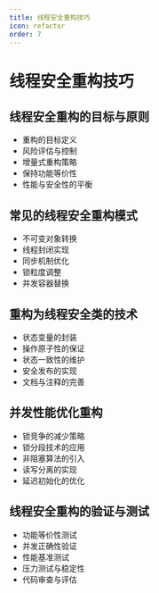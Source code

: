 ```yaml
---
title: 线程安全重构技巧
icon: refactor
order: 7
---
```


# 线程安全重构技巧

## 线程安全重构的目标与原则

- 重构的目标定义
- 风险评估与控制
- 增量式重构策略
- 保持功能等价性
- 性能与安全性的平衡

## 常见的线程安全重构模式

- 不可变对象转换
- 线程封闭实现
- 同步机制优化
- 锁粒度调整
- 并发容器替换

## 重构为线程安全类的技术

- 状态变量的封装
- 操作原子性的保证
- 状态一致性的维护
- 安全发布的实现
- 文档与注释的完善

## 并发性能优化重构

- 锁竞争的减少策略
- 锁分段技术的应用
- 非阻塞算法的引入
- 读写分离的实现
- 延迟初始化的优化

## 线程安全重构的验证与测试

- 功能等价性测试
- 并发正确性验证
- 性能基准测试
- 压力测试与稳定性
- 代码审查与评估
